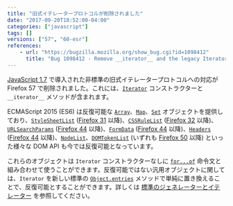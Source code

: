 ```yaml
---
title: "旧式イテレータープロトコルが削除されました"
date: "2017-09-20T18:52:00-04:00"
categories: ["javascript"]
tags: []
versions: ["57", "60-esr"]
references:
    - url: "https://bugzilla.mozilla.org/show_bug.cgi?id=1098412"
      title: "Bug 1098412 - Remove __iterator__ and the legacy Iterator constructor"
---
```

[JavaScript 1.7](https://developer.mozilla.org/docs/Web/JavaScript/New_in_JavaScript/1.7) で導入された非標準の旧式イテレータープロトコルへの対応が Firefox 57 で削除されました。これには、[`Iterator`](https://developer.mozilla.org/docs/Web/JavaScript/Reference/Global_Objects/Iterator) コンストラクターと `__iterator__` メソッドが含まれます。

ECMAScript 2015 (ES6) は反復可能な [`Array`](https://developer.mozilla.org/docs/Web/JavaScript/Reference/Global_Objects/Array)、[`Map`](https://developer.mozilla.org/docs/Web/JavaScript/Reference/Global_Objects/Map)、[`Set`](https://developer.mozilla.org/docs/Web/JavaScript/Reference/Global_Objects/Set) オブジェクトを提供しており、[`StyleSheetList`](https://developer.mozilla.org/docs/Web/API/StyleSheetList) ([Firefox 31](https://bugzilla.mozilla.org/show_bug.cgi?id=738196) 以降)、[`CSSRuleList`](https://developer.mozilla.org/docs/Web/API/CSSRuleList) ([Firefox 32](https://bugzilla.mozilla.org/show_bug.cgi?id=995664) 以降)、[`URLSearchParams`](https://developer.mozilla.org/docs/Web/API/URLSearchParams) ([Firefox 44](https://bugzilla.mozilla.org/show_bug.cgi?id=1085284) 以降)、[`FormData`](https://developer.mozilla.org/docs/Web/API/FormData) ([Firefox 44](https://bugzilla.mozilla.org/show_bug.cgi?id=1127703) 以降)、[`Headers`](https://developer.mozilla.org/docs/Web/API/Headers) ([Firefox 44](https://bugzilla.mozilla.org/show_bug.cgi?id=1108181) 以降)、[`NodeList`](https://developer.mozilla.org/docs/Web/API/NodeList)、[`DOMTokenList`](https://developer.mozilla.org/docs/Web/API/DOMTokenList) (いずれも [Firefox 50](https://bugzilla.mozilla.org/show_bug.cgi?id=1290636) 以降) といった様々な DOM API も今では反復可能となっています。

これらのオブジェクトは `Iterator` コンストラクターなしに [`for...of`](https://developer.mozilla.org/docs/Web/JavaScript/Reference/Statements/for...of) 命令文と組み合わせて使うことができます。反復可能ではない汎用オブジェクトに関しては、`Iterator` を新しい標準の [`Object.entries`](https://developer.mozilla.org/docs/Web/JavaScript/Reference/Global_Objects/Object/entries) メソッドで単純に置き換えることで、反復可能とすることができます。詳しくは [標準のジェネレーターとイテレーター](https://developer.mozilla.org/docs/Web/JavaScript/Guide/Iterators_and_Generators) を参照してください。
